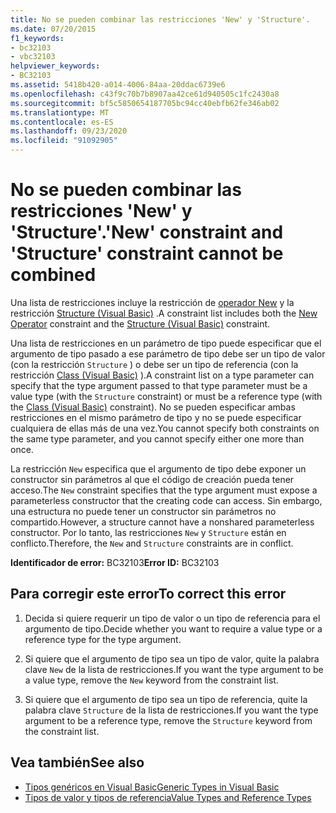 ```yaml
---
title: No se pueden combinar las restricciones 'New' y 'Structure'.
ms.date: 07/20/2015
f1_keywords:
- bc32103
- vbc32103
helpviewer_keywords:
- BC32103
ms.assetid: 5418b420-a014-4006-84aa-20ddac6739e6
ms.openlocfilehash: c43f9c70b7b8907aa42ce61d940505c1fc2430a8
ms.sourcegitcommit: bf5c5850654187705bc94cc40ebfb62fe346ab02
ms.translationtype: MT
ms.contentlocale: es-ES
ms.lasthandoff: 09/23/2020
ms.locfileid: "91092905"
---
```

# <a name="new-constraint-and-structure-constraint-cannot-be-combined"></a><span data-ttu-id="bbb9b-102">No se pueden combinar las restricciones 'New' y 'Structure'.</span><span class="sxs-lookup"><span data-stu-id="bbb9b-102">'New' constraint and 'Structure' constraint cannot be combined</span></span>

<span data-ttu-id="bbb9b-103">Una lista de restricciones incluye la restricción de [operador New](../language-reference/operators/new-operator.md) y la restricción [Structure (Visual Basic)](../language-reference/statements/structure-statement.md) .</span><span class="sxs-lookup"><span data-stu-id="bbb9b-103">A constraint list includes both the [New Operator](../language-reference/operators/new-operator.md) constraint and the [Structure (Visual Basic)](../language-reference/statements/structure-statement.md) constraint.</span></span>  
  
 <span data-ttu-id="bbb9b-104">Una lista de restricciones en un parámetro de tipo puede especificar que el argumento de tipo pasado a ese parámetro de tipo debe ser un tipo de valor (con la restricción `Structure` ) o debe ser un tipo de referencia (con la restricción [Class (Visual Basic)](../language-reference/statements/class-statement.md) ).</span><span class="sxs-lookup"><span data-stu-id="bbb9b-104">A constraint list on a type parameter can specify that the type argument passed to that type parameter must be a value type (with the `Structure` constraint) or must be a reference type (with the [Class (Visual Basic)](../language-reference/statements/class-statement.md) constraint).</span></span> <span data-ttu-id="bbb9b-105">No se pueden especificar ambas restricciones en el mismo parámetro de tipo y no se puede especificar cualquiera de ellas más de una vez.</span><span class="sxs-lookup"><span data-stu-id="bbb9b-105">You cannot specify both constraints on the same type parameter, and you cannot specify either one more than once.</span></span>  
  
 <span data-ttu-id="bbb9b-106">La restricción `New` especifica que el argumento de tipo debe exponer un constructor sin parámetros al que el código de creación pueda tener acceso.</span><span class="sxs-lookup"><span data-stu-id="bbb9b-106">The `New` constraint specifies that the type argument must expose a parameterless constructor that the creating code can access.</span></span> <span data-ttu-id="bbb9b-107">Sin embargo, una estructura no puede tener un constructor sin parámetros no compartido.</span><span class="sxs-lookup"><span data-stu-id="bbb9b-107">However, a structure cannot have a nonshared parameterless constructor.</span></span> <span data-ttu-id="bbb9b-108">Por lo tanto, las restricciones `New` y `Structure` están en conflicto.</span><span class="sxs-lookup"><span data-stu-id="bbb9b-108">Therefore, the `New` and `Structure` constraints are in conflict.</span></span>  
  
 <span data-ttu-id="bbb9b-109">**Identificador de error:** BC32103</span><span class="sxs-lookup"><span data-stu-id="bbb9b-109">**Error ID:** BC32103</span></span>  
  
## <a name="to-correct-this-error"></a><span data-ttu-id="bbb9b-110">Para corregir este error</span><span class="sxs-lookup"><span data-stu-id="bbb9b-110">To correct this error</span></span>  
  
1. <span data-ttu-id="bbb9b-111">Decida si quiere requerir un tipo de valor o un tipo de referencia para el argumento de tipo.</span><span class="sxs-lookup"><span data-stu-id="bbb9b-111">Decide whether you want to require a value type or a reference type for the type argument.</span></span>  
  
2. <span data-ttu-id="bbb9b-112">Si quiere que el argumento de tipo sea un tipo de valor, quite la palabra clave `New` de la lista de restricciones.</span><span class="sxs-lookup"><span data-stu-id="bbb9b-112">If you want the type argument to be a value type, remove the `New` keyword from the constraint list.</span></span>  
  
3. <span data-ttu-id="bbb9b-113">Si quiere que el argumento de tipo sea un tipo de referencia, quite la palabra clave `Structure` de la lista de restricciones.</span><span class="sxs-lookup"><span data-stu-id="bbb9b-113">If you want the type argument to be a reference type, remove the `Structure` keyword from the constraint list.</span></span>  
  
## <a name="see-also"></a><span data-ttu-id="bbb9b-114">Vea también</span><span class="sxs-lookup"><span data-stu-id="bbb9b-114">See also</span></span>

- [<span data-ttu-id="bbb9b-115">Tipos genéricos en Visual Basic</span><span class="sxs-lookup"><span data-stu-id="bbb9b-115">Generic Types in Visual Basic</span></span>](../programming-guide/language-features/data-types/generic-types.md)
- [<span data-ttu-id="bbb9b-116">Tipos de valor y tipos de referencia</span><span class="sxs-lookup"><span data-stu-id="bbb9b-116">Value Types and Reference Types</span></span>](../programming-guide/language-features/data-types/value-types-and-reference-types.md)
